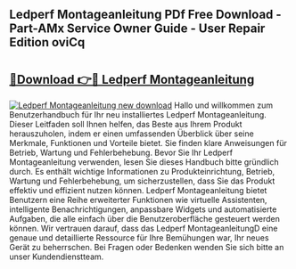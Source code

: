 ## Ledperf Montageanleitung PDf Free Download - Part-AMx Service Owner Guide - User Repair Edition oviCq

# <h2><a href="http://df7nyrt.blite.top/?on=Ledperf+Montageanleitung">🔗Download 👉🔴 Ledperf Montageanleitung</a></h2>

[![Ledperf Montageanleitung new download](https://i.imgur.com/lujVjoI.png)](http://df7nyrt.blite.top/?on=Ledperf+Montageanleitung)
Hallo und willkommen zum Benutzerhandbuch für Ihr neu installiertes Ledperf Montageanleitung. Dieser Leitfaden soll Ihnen helfen, das Beste aus Ihrem Produkt herauszuholen, indem er einen umfassenden Überblick über seine Merkmale, Funktionen und Vorteile bietet. Sie finden klare Anweisungen für Betrieb, Wartung und Fehlerbehebung. Bevor Sie Ihr Ledperf Montageanleitung verwenden, lesen Sie dieses Handbuch bitte gründlich durch. Es enthält wichtige Informationen zu Produkteinrichtung, Betrieb, Wartung und Fehlerbehebung, um sicherzustellen, dass Sie das Produkt effektiv und effizient nutzen können. Ledperf Montageanleitung bietet Benutzern eine Reihe erweiterter Funktionen wie virtuelle Assistenten, intelligente Benachrichtigungen, anpassbare Widgets und automatisierte Aufgaben, die alle einfach über die Benutzeroberfläche gesteuert werden können. Wir vertrauen darauf, dass das Ledperf MontageanleitungD eine genaue und detaillierte Ressource für Ihre Bemühungen war, Ihr neues Gerät zu beherrschen. Bei Fragen oder Bedenken wenden Sie sich bitte an unser Kundendienstteam.
